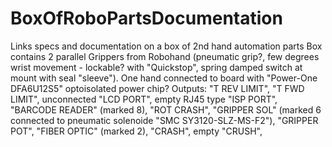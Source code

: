 # BoxOfRoboPartsDocumentation
Links specs and documentation on a box of 2nd hand automation parts
Box contains 2 parallel Grippers from Robohand (pneumatic grip?, few degrees wrist movement - lockable? with "Quickstop", spring damped switch at mount with seal "sleeve").
One hand connected to board with "Power-One DFA6U12S5" optoisolated power chip? Outputs: "T REV LIMIT", "T FWD LIMIT", unconnected "LCD PORT", empty RJ45 type "ISP PORT", "BARCODE READER" (marked 8), "ROT CRASH", "GRIPPER SOL" (marked 6 connected to pneumatic solenoide "SMC SY3120-SLZ-MS-F2"), "GRIPPER POT", "FIBER OPTIC" (marked 2), "CRASH", empty "CRUSH", 
